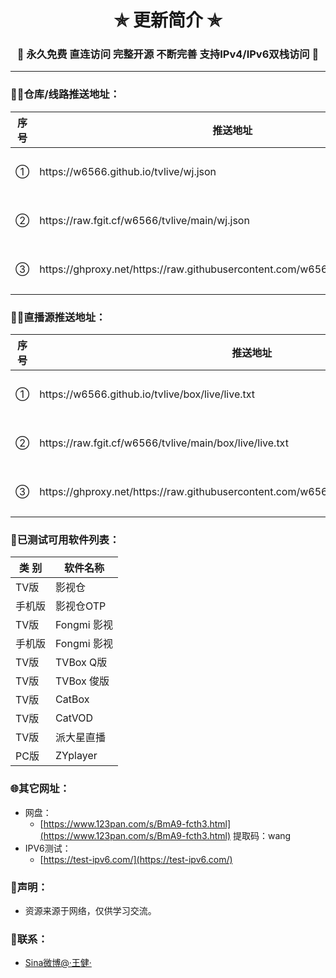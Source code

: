
<h1 align="center"> ✯ 更新简介 ✯ </h1>
<h3 align="center">🔕 永久免费 直连访问 完整开源 不断完善 支持IPv4/IPv6双栈访问 🔕</h3>

<p align="center">
</p>

---

### 🤹‍♂️仓库/线路推送地址：
<table>
  <thead>
    <tr>
      <th>序号</th>
      <th>推送地址</th>
      <th>备注</th>
    </tr>
  </thead>
  <tbody>
    <tr>
      <td>①</td>
      <td>https://w6566.github.io/tvlive/wj.json</td>
      <td>无加速</td>
    </tr>
<tr>
      <td>②</td>
      <td>https://raw.fgit.cf/w6566/tvlive/main/wj.json</td>
      <td>有加速</td>
    </tr>
<tr>
      <td>③</td>
      <td>https://ghproxy.net/https://raw.githubusercontent.com/w6566/tvlive/main/wj.json</td>
      <td>有加速</td>
    </tr>
  </tbody>
</table>

### 🤹‍♂️直播源推送地址：
<table>
  <thead>
    <tr>
      <th>序号</th>
      <th>推送地址</th>
      <th>备注</th>
    </tr>
  </thead>
  <tbody>
    <tr>
      <td>①</td>
      <td>https://w6566.github.io/tvlive/box/live/live.txt</td>
      <td>无加速</td>
    </tr>
<tr>
      <td>②</td>
      <td>https://raw.fgit.cf/w6566/tvlive/main/box/live/live.txt</td>
      <td>有加速</td>
    </tr>
<tr>
      <td>③</td>
      <td>https://ghproxy.net/https://raw.githubusercontent.com/w6566/tvlive/main/box/live/live.txt</td>
      <td>有加速</td>
    </tr>
  </tbody>
</table>


### 🌇已测试可用软件列表：
<table>
  <thead>
    <tr>
      <th>类 别</th>
      <th>软件名称</th>
    </tr>
  </thead>
  <tbody>
    <tr>
      <td>TV版</td>
      <td>影视仓</td>
    </tr>
  <tr>
      <td>手机版</td>
      <td>影视仓OTP</td>
    </tr>
  <tr>
      <td>TV版</td>
      <td>Fongmi 影视</td>
    </tr>
  <tr>
      <td>手机版</td>
      <td>Fongmi 影视</td>
    </tr>
    <tr>
      <td>TV版</td>
      <td>TVBox Q版</td>
    </tr>
  <tr>
      <td>TV版</td>
      <td>TVBox 俊版</td>
    </tr>
  <tr>
      <td>TV版</td>
      <td>CatBox</td>
    </tr>
  <tr>
      <td>TV版</td>
      <td>CatVOD</td>
    </tr>
  <tr>
      <td>TV版</td>
      <td>派大星直播</td>
    </tr>
  <tr>
      <td>PC版</td>
      <td>ZYplayer</td>
    </tr>
  </tbody>
</table>

### 🌐其它网址：
- 网盘：
  - [https://www.123pan.com/s/BmA9-fcth3.html](https://www.123pan.com/s/BmA9-fcth3.html) 提取码：wang
- IPV6测试：
  - [https://test-ipv6.com/](https://test-ipv6.com/)



     
### 📖声明：
- 资源来源于网络，仅供学习交流。



### 📱联系：
- [Sina微博@·王健·](https://weibo.com/wj0321)

